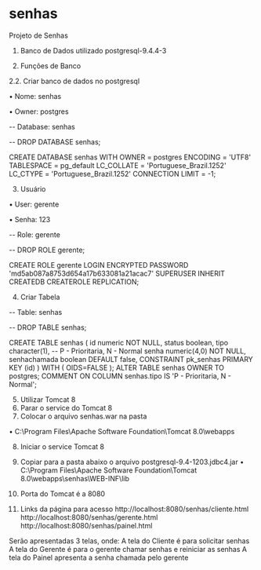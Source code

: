 # senhas
Projeto de Senhas

1.	Banco de Dados utilizado
postgresql-9.4.4-3

2.	Funções de Banco

2.2.	 Criar banco de dados no postgresql

•	Nome: senhas

•	Owner: postgres

-- Database: senhas

-- DROP DATABASE senhas;

CREATE DATABASE senhas
  WITH OWNER = postgres
       ENCODING = 'UTF8'
       TABLESPACE = pg_default
       LC_COLLATE = 'Portuguese_Brazil.1252'
       LC_CTYPE = 'Portuguese_Brazil.1252'
       CONNECTION LIMIT = -1;

3.	Usuário

•	User: gerente

•	Senha: 123

-- Role: gerente

-- DROP ROLE gerente;

CREATE ROLE gerente LOGIN
  ENCRYPTED PASSWORD 'md5ab087a8753d654a17b633081a21acac7'
  SUPERUSER INHERIT CREATEDB CREATEROLE REPLICATION;


4.	Criar Tabela

-- Table: senhas

-- DROP TABLE senhas;

CREATE TABLE senhas
(
  id numeric NOT NULL,
  status boolean,
  tipo character(1), -- P - Prioritaria, N - Normal
  senha numeric(4,0) NOT NULL,
  senhachamada boolean DEFAULT false,
  CONSTRAINT pk_senhas PRIMARY KEY (id)
)
WITH (
  OIDS=FALSE
);
ALTER TABLE senhas
  OWNER TO postgres;
COMMENT ON COLUMN senhas.tipo IS 'P - Prioritaria, N - Normal';

5.	Utilizar Tomcat 8
6.	Parar o service do Tomcat 8
7.	Colocar o arquivo senhas.war na pasta 

•	C:\Program Files\Apache Software Foundation\Tomcat 8.0\webapps

8.	Iniciar o service Tomcat 8
9.	Copiar para a pasta abaixo o arquivo postgresql-9.4-1203.jdbc4.jar
•	C:\Program Files\Apache Software Foundation\Tomcat 8.0\webapps\senhas\WEB-INF\lib

10.	Porta do Tomcat é a 8080
11.	Links da página para acesso
http://localhost:8080/senhas/cliente.html
http://localhost:8080/senhas/gerente.html
http://localhost:8080/senhas/painel.html

Serão apresentadas 3 telas, onde:
A tela do Cliente é para solicitar senhas
A tela do Gerente é para o gerente chamar senhas e reiniciar as senhas
A tela do Painel apresenta a senha chamada pelo gerente

